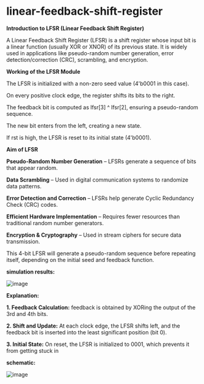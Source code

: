 # linear-feedback-shift-register

**Introduction to LFSR (Linear Feedback Shift Register)**

A Linear Feedback Shift Register (LFSR) is a shift register whose input bit is a linear function (usually XOR or XNOR) of its previous state. It is widely used in applications like pseudo-random number generation, error detection/correction (CRC), scrambling, and encryption.

**Working of the LFSR Module**

The LFSR is initialized with a non-zero seed value (4'b0001 in this case).

On every positive clock edge, the register shifts its bits to the right.

The feedback bit is computed as lfsr[3] ^ lfsr[2], ensuring a pseudo-random sequence.

The new bit enters from the left, creating a new state.

If rst is high, the LFSR is reset to its initial state (4'b0001).

**Aim of LFSR**

**Pseudo-Random Number Generation** – LFSRs generate a sequence of bits that appear random.

**Data Scrambling** – Used in digital communication systems to randomize data patterns.

**Error Detection and Correction** – LFSRs help generate Cyclic Redundancy Check (CRC) codes.

**Efficient Hardware Implementation** – Requires fewer resources than traditional random number generators.

**Encryption & Cryptography** – Used in stream ciphers for secure data transmission.

This 4-bit LFSR will generate a pseudo-random sequence before repeating itself, depending on the initial seed and feedback function. 

**simulation results:**

![image](https://github.com/user-attachments/assets/ca7ccaa4-39fd-4013-a9ae-b8d7e4d77ecd)

**Explanation:**

**1. Feedback Calculation:** feedback is obtained by XORing the output of the 3rd and 4th bits. 

**2. Shift and Update:** At each clock edge, the LFSR shifts left, and the feedback bit is inserted into the least significant position (bit 0). 

**3. Initial State:** On reset, the LFSR is initialized to 0001, which prevents it from getting stuck in 

**schematic:**

![image](https://github.com/user-attachments/assets/b7c9a056-418d-45b9-8015-3840b1716627)

